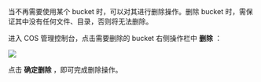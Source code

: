 当不再需要使用某个 bucket 时，可以对其进行删除操作。删除 bucket 时，需保证其中没有任何文件、目录，否则将无法删除。

进入 COS 管理控制台，点击需要删除的 bucket 右侧操作栏中 **删除** ：

![](//mccdn.qcloud.com/static/img/5bde94b1a29240a944c0d030debc758e/image.png)

点击 **确定删除** ，即可完成删除操作。
